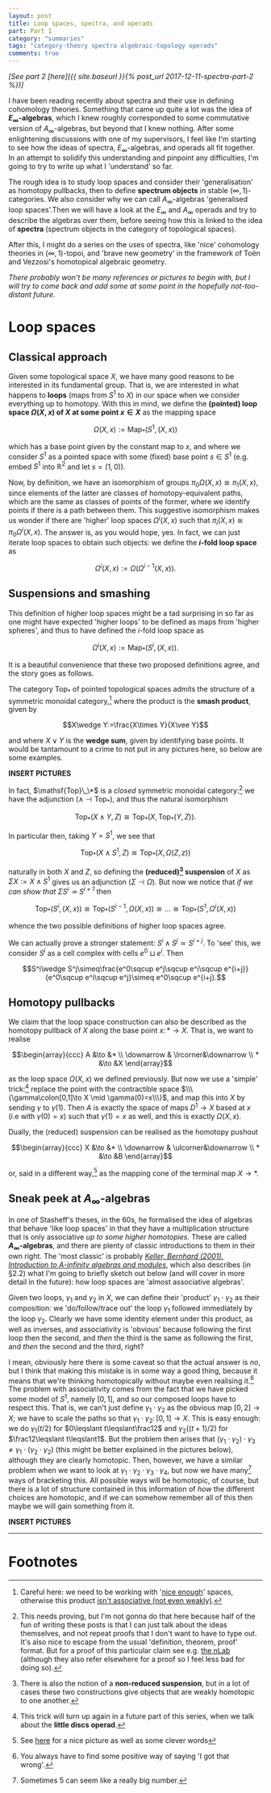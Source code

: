 ```yaml
---
layout: post
title: Loop spaces, spectra, and operads
part: Part 1
category: "summaries"
tags: "category-theory spectra algebraic-topology operads"
comments: true
---
```


_[See part 2 [here]({{ site.baseurl }}{% post_url 2017-12-11-spectra-part-2 %})]_

I have been reading recently about spectra and their use in defining cohomology theories. Something that came up quite a lot was the idea of **$E_\infty$-algebras**, which I knew roughly corresponded to some commutative version of $A_\infty$-algebras, but beyond that I knew nothing. After some enlightening discussions with one of my supervisors, I feel like I'm starting to see how the ideas of spectra, $E_\infty$-algebras, and operads all fit together. In an attempt to solidify this understanding and pinpoint any difficulties, I'm going to try to write up what I 'understand' so far.

<!--more-->

The rough idea is to study loop spaces and consider their 'generalisation' as homotopy pullbacks, then to define **spectrum objects** in stable $(\infty,1)$-categories.  We also consider why we can call $A_\infty$-algebras 'generalised loop spaces'.Then we will have a look at the $E_\infty$ and $A_\infty$ operads and try to describe the algebras over them, before seeing how this is linked to the idea of **spectra** (spectrum objects in the category of topological spaces).

After this, I might do a series on the uses of spectra, like 'nice' cohomology theories in $(\infty,1)$-topoi, and 'brave new geometry' in the framework of Toën and Vezzosi's homotopical algebraic geometry.

_There probably won't be many references or pictures to begin with, but I will try to come back and add some at some point in the hopefully not-too-distant future._

# Loop spaces

## Classical approach

Given some topological space $X$, we have many good reasons to be interested in its fundamental group. That is, we are interested in what happens to **loops** (maps from $S^1$ to $X$) in our space when we consider everything up to homotopy. With this in mind, we define the **(pointed) loop space $\Omega(X,x)$ of $X$ at some point $x\in X$** as the mapping space

$$\Omega(X,x):=\mathrm{Map}_*\big(S^1,(X,x)\big)$$

which has a base point given by the constant map to $x$, and where we consider $S^1$ as a pointed space with some (fixed) base point $s\in S^1$ (e.g. embed $S^1$ into $\mathbb{R}^2$ and let $s=(1,0)$).

Now, by definition, we have an isomorphism of groups $\pi_0\Omega(X,x)\cong\pi_1(X,x)$, since elements of the latter are classes of homotopy-equivalent paths, which are the same as classes of points of the former, where we identify points if there is a path between them.
This suggestive isomorphism makes us wonder if there are 'higher' loop spaces $\Omega^i(X,x)$ such that $\pi_i(X,x)\cong\pi_0\Omega^i(X,x)$.
The answer is, as you would hope, yes.
In fact, we can just iterate loop spaces to obtain such objects: we define the **$i$-fold loop space** as

$$\Omega^i(X,x):=\Omega\big(\Omega^{i-1}(X,x)\big).$$

## Suspensions and smashing

This definition of higher loop spaces might be a tad surprising in so far as one might have expected 'higher loops' to be defined as maps from 'higher spheres', and thus to have defined the $i$-fold loop space as

$$\Omega^i(X,x):=\mathrm{Map}_*\big(S^i,(X,x)\big).$$

It is a beautiful convenience that these two proposed definitions agree, and the story goes as follows.

The category $\mathsf{Top}_*$ of pointed topological spaces admits the structure of a symmetric monoidal category,[^1] where the product is the **smash product**, given by

$$X\wedge Y:=\frac{X\times Y}{X\vee Y}$$

and where $X\vee Y$ is the **wedge sum**, given by identifying base points.
It would be tantamount to a crime to not put in any pictures here, so below are some examples.

**INSERT PICTURES**

In fact, $\mathsf{Top}\_\*$ is a *closed* symmetric monoidal category:[^2] we have the adjunction $(\wedge\dashv\mathsf{Top}_*)$, and thus the natural isomorphism

$$\mathsf{Top}_*(X\wedge Y, Z)\cong\mathsf{Top}_*(X,\mathsf{Top}_*(Y,Z)).$$

In particular then, taking $Y=S^1$, we see that

$$\mathsf{Top}_*(X\wedge S^1, Z)\cong\mathsf{Top}_*(X,\Omega(Z,z))$$

naturally in both $X$ and $Z$, so defining the **(reduced)[^3] suspension** of $X$ as $\Sigma X:=X\wedge S^1$ gives us an adjunction $(\Sigma\dashv\Omega)$.
But now we notice that _if we can show that $\Sigma S^i\simeq S^{i+1}$_ then

$$\mathsf{Top}_*(S^i,(X,x))\cong\mathsf{Top}_*(S^{i-1},\Omega(X,x))\cong\ldots\cong\mathsf{Top}_*(S^1,\Omega^i(X,x))$$

whence the two possible definitions of higher loop spaces agree.

We can actually prove a stronger statement: $S^i\wedge S^j\simeq S^{i+j}$.
To 'see' this, we consider $S^i$ as a cell complex with cells $e^0\sqcup e^i$.
Then

$$S^i\wedge S^j\simeq\frac{e^0\sqcup e^j\sqcup e^i\sqcup e^{i+j}}{e^0\sqcup e^i\sqcup e^j}\simeq e^0\sqcup e^{i+j}.$$

## Homotopy pullbacks

We claim that the loop space construction can also be described as the homotopy pullback of $X$ along the base point $x\colon*\to X$. That is, we want to realise

$$\begin{array}{ccc}
    A &\to &* \\
    \downarrow & \lrcorner&\downarrow \\
    * &\to &X
\end{array}$$

as the loop space $\Omega(X,x)$ we defined previously.
But now we use a 'simple' trick:[^4] replace the point with the contractible space $\\\{\gamma\colon[0,1]\to X \mid \gamma(0)=x\\\}$, and map this into $X$ by sending $\gamma$ to $\gamma(1)$. Then $A$ is exactly the space of maps $D^1\to X$ based at $x$ (i.e with $\gamma(0)=x$) such that $\gamma(1)=x$ as well, and this is exactly $\Omega(X,x)$.

Dually, the (reduced) suspension can be realised as the homotopy pushout

$$\begin{array}{ccc}
    X &\to &* \\
    \downarrow & \ulcorner&\downarrow \\
    * &\to &B
\end{array}$$

or, said in a different way,[^5] as the mapping cone of the terminal map $X\to *$.

## Sneak peek at $A_\infty$-algebras

In one of Stasheff's theses, in the 60s, he formalised the idea of algebras that behave 'like loop spaces' in that they have a multiplication structure that is only associative _up to some higher homotopies_. These are called **$A_\infty$-algebras**, and there are plenty of classic introductions to them in their own right. The 'most classic' is probably _[Keller, Bernhard (2001). Introduction to A-infinity algebras and modules](https://arxiv.org/abs/math/9910179)_, which also describes (in §2.2) what I'm going to briefly sketch out below (and will cover in more detail in the future): how loop spaces are 'almost associative algebras'.

Given two loops, $\gamma_1$ and $\gamma_2$ in $X$, we can define their 'product' $\gamma_1\cdot\gamma_2$ as their composition: we 'do/follow/trace out' the loop $\gamma_1$ followed immediately by the loop $\gamma_2$. Clearly we have some identity element under this product, as well as inverses, and associativity is 'obvious' because following the first loop then the second, and _then_ the third is the same as following the first, and _then_ the second and the third, right?

I mean, obviously here there is some caveat so that the actual answer is _no_, but I think that making this mistake is in some way a good thing, because it means that we're thinking homotopically without maybe even realising it.[^6] The problem with associativity comes from the fact that we have picked some model of $S^1$, namely $[0,1]$, and so our composed loops have to respect this. That is, we can't just define $\gamma_1\cdot\gamma_2$ as the obvious map $[0,2]\to X$; we have to scale the paths so that $\gamma_1\cdot\gamma_2\colon[0,1]\to X$. This is easy enough: we do $\gamma_1(t/2)$ for $0\leqslant t\leqslant\frac12$ and $\gamma_2((t+1)/2)$ for $\frac12\leqslant t\leqslant1$.
But the problem then arises that $(\gamma_1\cdot\gamma_2)\cdot\gamma_3\neq\gamma_1\cdot(\gamma_2\cdot\gamma_2)$ (this might be better explained in the pictures below), although they are clearly homotopic. Then, however, we have a similar problem when we want to look at $\gamma_1\cdot\gamma_2\cdot\gamma_3\cdot\gamma_4$, but now we have many[^7] ways of bracketing this. All possible ways will be homotopic, of course, but there is a lot of structure contained in this information of _how_ the different choices are homotopic, and if we can somehow remember all of this then maybe we will gain something from it.

**INSERT PICTURES**

---

# Footnotes

[^1]: Careful here: we need to be working with '[nice enough](https://ncatlab.org/nlab/show/convenient+category+of+topological+spaces)' spaces, otherwise this product [isn't associative (not even weakly)](https://mathoverflow.net/a/76594/73622).
[^2]: This needs proving, but I'm not gonna do that here because half of the fun of writing these posts is that I can just talk about the ideas themselves, and not repeat proofs that I don't want to have to type out. It's also nice to escape from the usual 'definition, theorem, proof' format. But for a proof of this particular claim see e.g. [the nLab](https://ncatlab.org/nlab/show/pointed+object#ClosedMonoidalStructure) (although they also refer elsewhere for a proof so I feel less bad for doing so).
[^3]: There is also the notion of a **non-reduced suspension**, but in a lot of cases these two constructions give objects that are weakly homotopic to one another.
[^4]: This trick will turn up again in a future part of this series, when we talk about the **little discs operad**.
[^5]: See [here](https://ncatlab.org/nlab/show/mapping+cone#idea) for a nice picture as well as some clever words
[^6]: You always have to find some positive way of saying 'I got that wrong'.
[^7]: Sometimes 5 can seem like a really big number.